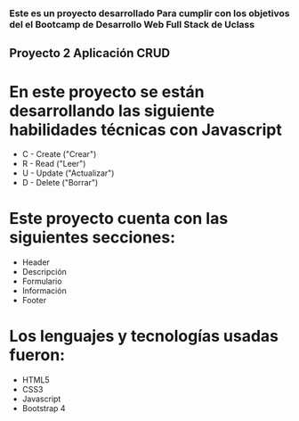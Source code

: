 ### Este es un proyecto desarrollado Para cumplir con los objetivos del el Bootcamp de Desarrollo Web Full Stack de Uclass

## Proyecto 2 Aplicación CRUD


# En este proyecto se están desarrollando las siguiente habilidades técnicas con Javascript 

- C - Create ("Crear")
- R - Read ("Leer")
- U - Update ("Actualizar")
- D - Delete ("Borrar")


# Este proyecto cuenta con las siguientes secciones:

- Header
- Descripción
- Formulario
- Información
- Footer

# Los lenguajes y tecnologías usadas fueron:

- HTML5
- CSS3
- Javascript
- Bootstrap 4